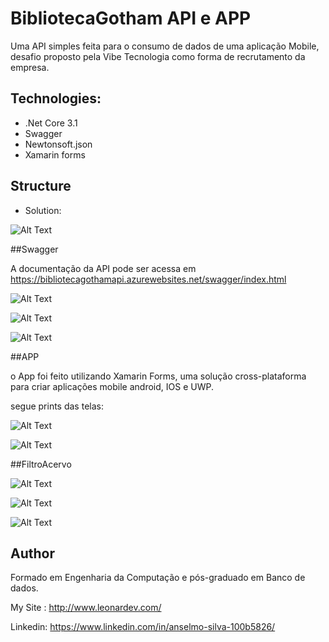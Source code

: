 # BibliotecaGotham API e APP

Uma API simples feita para o consumo de dados de uma aplicação Mobile, desafio proposto pela Vibe Tecnologia como forma de recrutamento da empresa.

## Technologies:

- .Net Core 3.1
- Swagger
- Newtonsoft.json
- Xamarin forms


## Structure

- Solution:

![Alt Text](/Docs/structure.png)

##Swagger

A documentação da API pode ser acessa em https://bibliotecagothamapi.azurewebsites.net/swagger/index.html

![Alt Text](/Docs/swagger1.png)

![Alt Text](/Docs/swagger2.png)

![Alt Text](/Docs/swagger3.png)

##APP

o App foi feito utilizando Xamarin Forms, uma solução cross-plataforma para criar aplicações mobile android, IOS e UWP.

segue prints das telas:

![Alt Text](/Docs/tela1.jpeg)

![Alt Text](/Docs/tela2.jpeg)

##FiltroAcervo

![Alt Text](/Docs/telasearch.jpeg)

![Alt Text](/Docs/telasearch2.jpeg)

![Alt Text](/Docs/telaSobre.jpeg)

## Author

Formado em Engenharia da Computação e pós-graduado em Banco de dados.

My Site : http://www.leonardev.com/

Linkedin: https://www.linkedin.com/in/anselmo-silva-100b5826/
